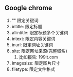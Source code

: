 ## Google chrome
1. "" 限定关键词
2. intitle: 限定标题
3. allintitle: 限定标题多个关键词
4. intext: 限定内容关键词
5. inurl: 限定网址关键词
6. site: 限定网址来源(完整域名)
    1. 比如报告: 199it.com
7. imagesize: 限定图片尺寸
8. filetype: 限定文件格式

